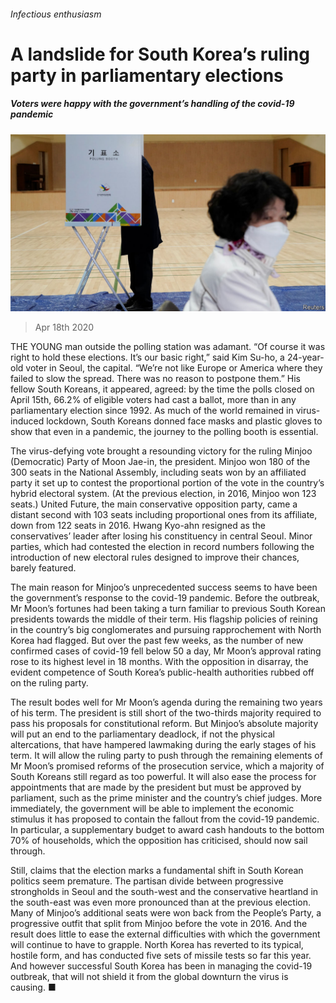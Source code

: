 ###### Infectious enthusiasm

# A landslide for South Korea’s ruling party in parliamentary elections 

##### Voters were happy with the government’s handling of the covid-19 pandemic 

![image](images/20200418_ASP003.jpg) 

> Apr 18th 2020 

THE YOUNG man outside the polling station was adamant. “Of course it was right to hold these elections. It’s our basic right,” said Kim Su-ho, a 24-year-old voter in Seoul, the capital. “We’re not like Europe or America where they failed to slow the spread. There was no reason to postpone them.” His fellow South Koreans, it appeared, agreed: by the time the polls closed on April 15th, 66.2% of eligible voters had cast a ballot, more than in any parliamentary election since 1992. As much of the world remained in virus-induced lockdown, South Koreans donned face masks and plastic gloves to show that even in a pandemic, the journey to the polling booth is essential.

The virus-defying vote brought a resounding victory for the ruling Minjoo (Democratic) Party of Moon Jae-in, the president. Minjoo won 180 of the 300 seats in the National Assembly, including seats won by an affiliated party it set up to contest the proportional portion of the vote in the country’s hybrid electoral system. (At the previous election, in 2016, Minjoo won 123 seats.) United Future, the main conservative opposition party, came a distant second with 103 seats including proportional ones from its affiliate, down from 122 seats in 2016. Hwang Kyo-ahn resigned as the conservatives’ leader after losing his constituency in central Seoul. Minor parties, which had contested the election in record numbers following the introduction of new electoral rules designed to improve their chances, barely featured.


The main reason for Minjoo’s unprecedented success seems to have been the government’s response to the covid-19 pandemic. Before the outbreak, Mr Moon’s fortunes had been taking a turn familiar to previous South Korean presidents towards the middle of their term. His flagship policies of reining in the country’s big conglomerates and pursuing rapprochement with North Korea had flagged. But over the past few weeks, as the number of new confirmed cases of covid-19 fell below 50 a day, Mr Moon’s approval rating rose to its highest level in 18 months. With the opposition in disarray, the evident competence of South Korea’s public-health authorities rubbed off on the ruling party.

The result bodes well for Mr Moon’s agenda during the remaining two years of his term. The president is still short of the two-thirds majority required to pass his proposals for constitutional reform. But Minjoo’s absolute majority will put an end to the parliamentary deadlock, if not the physical altercations, that have hampered lawmaking during the early stages of his term. It will allow the ruling party to push through the remaining elements of Mr Moon’s promised reforms of the prosecution service, which a majority of South Koreans still regard as too powerful. It will also ease the process for appointments that are made by the president but must be approved by parliament, such as the prime minister and the country’s chief judges. More immediately, the government will be able to implement the economic stimulus it has proposed to contain the fallout from the covid-19 pandemic. In particular, a supplementary budget to award cash handouts to the bottom 70% of households, which the opposition has criticised, should now sail through.

Still, claims that the election marks a fundamental shift in South Korean politics seem premature. The partisan divide between progressive strongholds in Seoul and the south-west and the conservative heartland in the south-east was even more pronounced than at the previous election. Many of Minjoo’s additional seats were won back from the People’s Party, a progressive outfit that split from Minjoo before the vote in 2016. And the result does little to ease the external difficulties with which the government will continue to have to grapple. North Korea has reverted to its typical, hostile form, and has conducted five sets of missile tests so far this year. And however successful South Korea has been in managing the covid-19 outbreak, that will not shield it from the global downturn the virus is causing. ■

